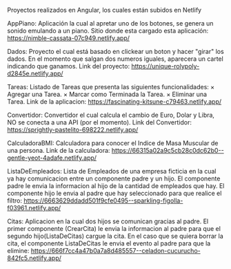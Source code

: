 Proyectos realizados en Angular, los cuales están subidos en Netlify


AppPiano: Aplicación la cual al apretar uno de los botones, se genera un sonido emulando a un piano. Sitio donde esta cargado esta aplicación: https://nimble-cassata-07c949.netlify.app/

Dados: Proyecto el cual está basado en clickear un boton y hacer "girar" los dados. En el momento que salgan dos numeros iguales, aparecera un cartel indicando que ganamos. Link del proyecto: https://unique-rolypoly-d2845e.netlify.app/

Tareas: Listado de Tareas que presenta las siguientes funcionalidades: × Agregar una Tarea. × Marcar como Terminada la Tarea. × Eliminar una Tarea. Link de la aplicacion: https://fascinating-kitsune-c79463.netlify.app/

Convertidor: Convertidor el cual calcula el cambio de Euro, Dolar y Libra, NO se conecta a una API (por el momento). Link del Convertidor: https://sprightly-pastelito-698222.netlify.app/

CalculadoraBMI: Calculadora para conocer el Indice de Masa Muscular de una persona. Link de la calculadora: https://66315a02a9c5cb28c0dc62b0--gentle-yeot-4adafe.netlify.app/

ListaDeEmpleados: Lista de Empleados de una empresa ficticia en la cual ya hay comunicacion entre un componente padre y un hijo. El componente padre le envia la informacion al hijo de la cantidad de empleados que hay. El componente hijo le envia al padre que hay seleccionado para que realice el filtro: https://6663629ddadd501f9cfe0495--sparkling-figolla-f03961.netlify.app/

Citas: Aplicacion en la cual dos hijos se comunican gracias al padre. El primer componente (CrearCita) le envia la informacion al padre para que el segundo hijo(ListaDeCitas) cargue la cita. En el caso que se quiera borrar la cita, el componente ListaDeCitas le envia el evento al padre para que la elimine: https://666f7cc4a47b0a7a8d485557--celadon-cucurucho-842fc5.netlify.app/
